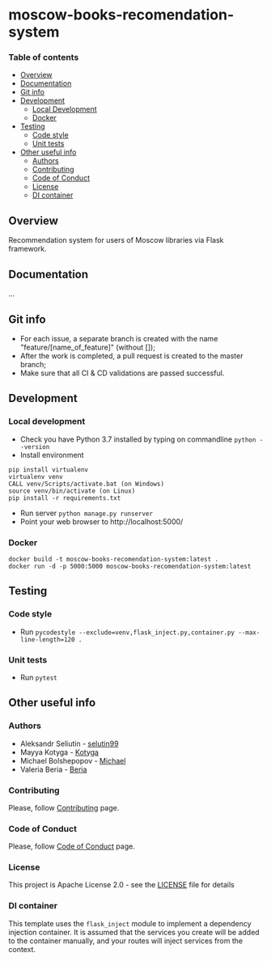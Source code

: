 # moscow-books-recomendation-system

### Table of contents
- [Overview](#Overview)
- [Documentation](#Documentation)
- [Git info](#Git-info)
- [Development](#Development)
	- [Local Development](#Local-development)
	- [Docker](#Docker)
- [Testing](#Testing)
	- [Code style](#Code-style)
	- [Unit tests](#Unit-tests)
- [Other useful info](#Other-useful-info)
	- [Authors](#Authors)
	- [Contributing](#Contributing)
	- [Code of Conduct](#Code-of-Conduct)
	- [License](#License)
	- [DI container](#DI-container)

## Overview
Recommendation system for users of Moscow libraries via Flask framework.

## Documentation
...

## Git info
* For each issue, a separate branch is created with the name "feature/[name_of_feature]" (without []);
* After the work is completed, a pull request is created to the master branch;
* Make sure that all CI & CD validations are passed successful.

## Development
### Local development
* Check you have Python 3.7 installed by typing on commandline `python --version`
* Install environment
```
pip install virtualenv
virtualenv venv
CALL venv/Scripts/activate.bat (on Windows)
source venv/bin/activate (on Linux)
pip install -r requirements.txt
```

* Run server `python manage.py runserver`
* Point your web browser to http://localhost:5000/

### Docker
```
docker build -t moscow-books-recomendation-system:latest .
docker run -d -p 5000:5000 moscow-books-recomendation-system:latest
```

## Testing

### Code style
* Run `pycodestyle --exclude=venv,flask_inject.py,container.py --max-line-length=120 .`

### Unit tests

* Run `pytest`

## Other useful info
### Authors
* Aleksandr Seliutin - [selutin99](https://github.com/selutin99)
* Mayya Kotyga - [Kotyga](https://github.com/Kotyga)
* Michael Bolshepopov - [Michael](https://vk.com/big____foot)
* Valeria Beria - [Beria](https://vk.com/hackergod707)

### Contributing
Please, follow [Contributing](CONTRIBUTING.md) page.

### Code of Conduct
Please, follow [Code of Conduct](CODE_OF_CONDUCT.md) page.

### License
This project is Apache License 2.0 - see the [LICENSE](LICENSE) file for details

### DI container
This template uses the `flask_inject` module to implement a dependency injection container. 
It is assumed that the services you create will be added to the container manually, 
and your routes will inject services from the context.